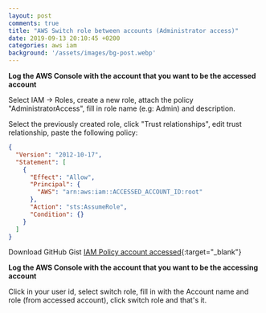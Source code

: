 ```yaml
---
layout: post
comments: true
title: "AWS Switch role between accounts (Administrator access)"
date: 2019-09-13 20:10:45 +0200
categories: aws iam
background: '/assets/images/bg-post.webp'
---
```


**Log the AWS Console with the account that you want to be the accessed account**

Select IAM -> Roles, create a new role, attach the policy "AdministratorAccess", fill in role name (e.g: Admin) and description.

Select the previously created role, click "Trust relationships", edit trust relationship, paste the following policy:

```json
{
  "Version": "2012-10-17",
  "Statement": [
    {
      "Effect": "Allow",
      "Principal": {
        "AWS": "arn:aws:iam::ACCESSED_ACCOUNT_ID:root"
      },
      "Action": "sts:AssumeRole",
      "Condition": {}
    }
  ]
}
```

Download GitHub Gist [IAM Policy account accessed](https://gist.github.com/carlesloriente/69d9aa0ee17675def577727fd5829459){:target="_blank"}

**Log the AWS Console with the account that you want to be the accessing account**

Click in your user id, select switch role, fill in with the Account name and role (from accessed account), click switch role and that's it.
